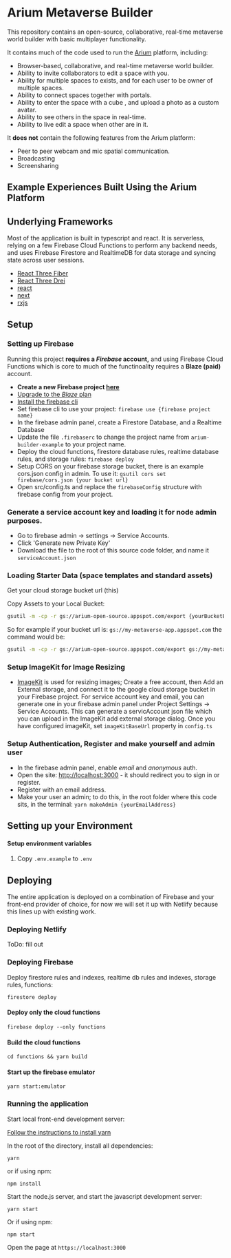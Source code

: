 # Arium Metaverse Builder 

This repository contains an open-source, collaborative, real-time metaverse world builder with basic multiplayer functionality.

It contains much of the code used to run the [Arium](https://twitter.com/ariumspaces) platform, including:

* Browser-based, collaborative, and real-time metaverse world builder.
* Ability to invite collaborators to edit a space with you.
* Ability for multiple spaces to exists, and for each user to be owner of multiple spaces.
* Ability to connect spaces together with portals.
* Ability to enter the space with a cube , and upload a photo as a custom avatar.
* Ability to see others in the space in real-time.
* Ability to live edit a space when other are in it.

It **does not** contain the following features from the Arium platform:
* Peer to peer webcam and mic spatial communication.
* Broadcasting
* Screensharing

## Example Experiences Built Using the Arium Platform

## Underlying Frameworks

Most of the application is built in typescript and react.  It is serverless, relying on a few Firebase Cloud Functions to perform any backend needs, and uses Firebase Firestore and RealtimeDB for data storage and syncing state across user sessions.

* [React Three Fiber](https://github.com/pmndrs/react-three-fiber)
* [React Three Drei](https://github.com/pmndrs/drei)
* [react](https://reactjs.org/)
* [next](https://nextjs.org/)
* [rxjs](https://rxjs.dev/)

## Setup

### Setting up Firebase

Running this project **requires a *Firebase* account,** and using Firebase Cloud Functions which is core to much of the functinoality requires a **Blaze (paid)** account.

* **Create a new Firebase project [here](https://firebase.google.com/)**
* [Upgrade to the *Blaze* plan](https://docs.firerun.io/getting-started/upgrading-from-the-firebase-spark-plan-to-the-blaze-plan-tled)
* [Install the firebase cli](https://firebase.google.com/docs/cli#install-cli-mac-linux)
* Set firebase cli to use your project: `firebase use {firebase project name}`
* In the firebase admin panel, create a Firestore Database, and a Realtime Database
* Update the file `.firebaserc` to change the project name from `arium-builder-example` to your project name.
* Deploy the cloud functions, firestore database rules, realtime database rules, and storage rules: `firebase deploy`
* Setup CORS on your firebase   storage bucket, there is an example cors.json config in admin.  To use it: `gsutil cors set firebase/cors.json {your bucket url}`
* Open src/config.ts and replace the `firebaseConfig` structure with firebase config from your project.

### Generate a service account key and loading it for node admin purposes.

* Go to firebase admin -> settings -> Service Accounts.
* Click 'Generate new Private Key'
* Download the file to the root of this source code folder, and name it `serviceAccount.json`

### Loading Starter Data (space templates and standard assets)

Get your cloud storage bucket url (this)

Copy Assets to your Local Bucket:

```sh
gsutil -m -cp -r gs://arium-open-source.appspot.com/export {yourBucketBaseUrl}
```

So for example if your bucket url is: `gs://my-metaverse-app.appspot.com` the command would be:

```sh
gsutil -m -cp -r gs://arium-open-source.appspot.com/export gs://my-metaverse-app.appspot.com
```

### Setup ImageKit for Image Resizing

* [ImageKit](https://imagekit.io/) is used for resizing images; Create a free account, then Add an External storage, and connect it to the google cloud storage bucket in your Firebase project.  For service account key and email, you can generate one in your firebase admin panel under Project Settings -> Service Accounts.  This can generate a servicAccount json file which you can upload in the ImageKit add external storage dialog.  Once you have configured imageKit, set `imageKitBaseUrl` property in `config.ts`

### Setup Authentication, Register and make yourself and admin user

* In the firebase admin panel, enable *email* and *anonymous* auth.
* Open the site: [http://localhost:3000](http://localhost:3000) - it should redirect you to sign in or register.
* Register with an email address.
* Make your user an admin; to do this, in the root folder where this code sits, in the terminal:  `yarn makeAdmin {yourEmailAddress}`

## Setting up your Environment

#### Setup environment variables

1. Copy `.env.example` to `.env`

## Deploying

The entire application is deployed on a combination of Firebase and your front-end provider of choice, for now we will set it up with Netlify because this lines up with existing work.

### Deploying Netlify

ToDo: fill out

### Deploying Firebase

Deploy firestore rules and indexes, realtime db rules and indexes, storage rules, functions:

    firestore deploy

#### Deploy only the cloud functions

    firebase deploy --only functions

#### Build the cloud functions

    cd functions && yarn build

#### Start up the firebase emulator

    yarn start:emulator

### Running the application

Start local front-end development server:

[Follow the instructions to install yarn](https://classic.yarnpkg.com/en/docs/install/)

In the root of the directory, install all dependencies:

    yarn

or if using npm:

    npm install

Start the node.js server, and start the javascript development server:

    yarn start

Or if using npm:

    npm start

Open the page at `https://localhost:3000`